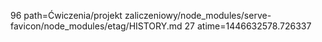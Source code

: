 96 path=Ćwiczenia/projekt zaliczeniowy/node_modules/serve-favicon/node_modules/etag/HISTORY.md
27 atime=1446632578.726337
